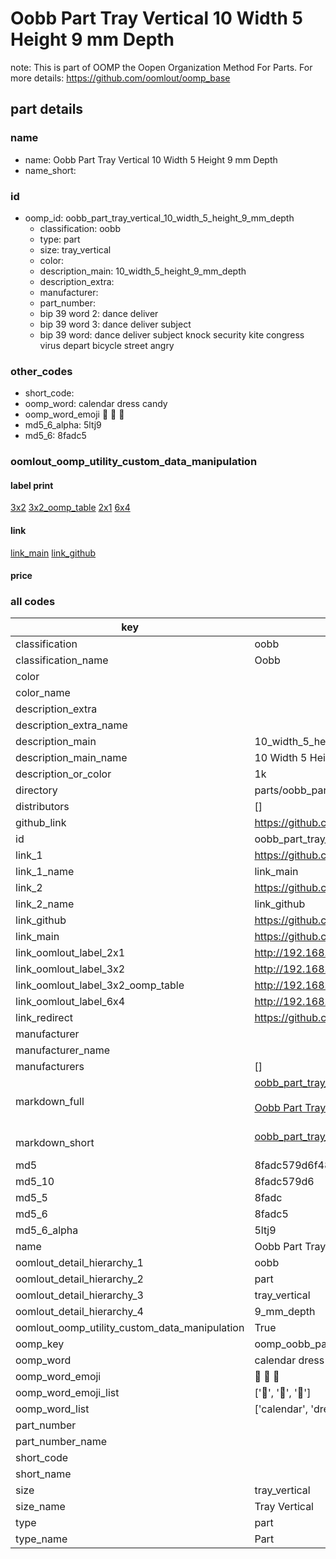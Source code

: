 # Oobb Part Tray Vertical 10 Width 5 Height 9 mm Depth  

note: This is part of OOMP the Oopen Organization Method For Parts. For more details: https://github.com/oomlout/oomp_base

##  part details
  







### name
* name: Oobb Part Tray Vertical 10 Width 5 Height 9 mm Depth
* name_short: 
### id
* oomp_id: oobb_part_tray_vertical_10_width_5_height_9_mm_depth
  * classification: oobb
  * type: part
  * size: tray_vertical
  * color: 
  * description_main: 10_width_5_height_9_mm_depth
  * description_extra: 
  * manufacturer: 
  * part_number: 
  * bip 39 word 2: dance deliver
  * bip 39 word 3: dance deliver subject
  * bip 39 word: dance deliver subject knock security kite congress virus depart bicycle street angry

### other_codes
* short_code: 
* oomp_word: calendar dress candy
* oomp_word_emoji :calendar: :dress: :candy:
* md5_6_alpha: 5ltj9
* md5_6: 8fadc5






### oomlout_oomp_utility_custom_data_manipulation
#### label print
[3x2](http://192.168.1.245:1112/?label=oomp%205ltj9)
[3x2_oomp_table](http://192.168.1.108:1112/?label=oomp%205ltj9)
[2x1](http://192.168.1.242:1112/?label=oomp%205ltj9)
[6x4](http://192.168.1.55:1112/?label=oomp%205ltj9)    

#### link

[link_main](https://github.com/oomlout/oomlout_oomp_version_1_messy/tree/main/parts/oobb_part_tray_vertical_10_width_5_height_9_mm_depth) [link_github](https://github.com/oomlout/oomlout_oomp_version_1_messy/tree/main/parts/oobb_part_tray_vertical_10_width_5_height_9_mm_depth)                             

#### price







### all codes 
| key | value |  
| --- | --- |  
| classification | oobb |  
| classification_name | Oobb |  
| color |  |  
| color_name |  |  
| description_extra |  |  
| description_extra_name |  |  
| description_main | 10_width_5_height_9_mm_depth |  
| description_main_name | 10 Width 5 Height 9 mm Depth |  
| description_or_color | 1k |  
| directory | parts/oobb_part_tray_vertical_10_width_5_height_9_mm_depth |  
| distributors | [] |  
| github_link | https://github.com/oomlout/oomlout_oomp_part_src/tree/main/parts/oobb_part_tray_vertical_10_width_5_height_9_mm_depth |  
| id | oobb_part_tray_vertical_10_width_5_height_9_mm_depth |  
| link_1 | https://github.com/oomlout/oomlout_oomp_version_1_messy/tree/main/parts/oobb_part_tray_vertical_10_width_5_height_9_mm_depth |  
| link_1_name | link_main |  
| link_2 | https://github.com/oomlout/oomlout_oomp_version_1_messy/tree/main/parts/oobb_part_tray_vertical_10_width_5_height_9_mm_depth |  
| link_2_name | link_github |  
| link_github | https://github.com/oomlout/oomlout_oomp_version_1_messy/tree/main/parts/oobb_part_tray_vertical_10_width_5_height_9_mm_depth |  
| link_main | https://github.com/oomlout/oomlout_oomp_version_1_messy/tree/main/parts/oobb_part_tray_vertical_10_width_5_height_9_mm_depth |  
| link_oomlout_label_2x1 | http://192.168.1.242:1112/?label=oomp%205ltj9 |  
| link_oomlout_label_3x2 | http://192.168.1.245:1112/?label=oomp%205ltj9 |  
| link_oomlout_label_3x2_oomp_table | http://192.168.1.108:1112/?label=oomp%205ltj9 |  
| link_oomlout_label_6x4 | http://192.168.1.55:1112/?label=oomp%205ltj9 |  
| link_redirect | https://github.com/oomlout/oomlout_oomp_version_1_messy/tree/main/parts/oobb_part_tray_vertical_10_width_5_height_9_mm_depth |  
| manufacturer |  |  
| manufacturer_name |  |  
| manufacturers | [] |  
| markdown_full | [oobb_part_tray_vertical_10_width_5_height_9_mm_depth](none)<br>[](none)<br>[Oobb Part Tray Vertical 10 Width 5 Height 9 Mm Depth](none)<br><br> |  
| markdown_short | [oobb_part_tray_vertical_10_width_5_height_9_mm_depth](none)<br><br> |  
| md5 | 8fadc579d6f485e1ece167bdafce81ba |  
| md5_10 | 8fadc579d6 |  
| md5_5 | 8fadc |  
| md5_6 | 8fadc5 |  
| md5_6_alpha | 5ltj9 |  
| name | Oobb Part Tray Vertical 10 Width 5 Height 9 mm Depth |  
| oomlout_detail_hierarchy_1 | oobb |  
| oomlout_detail_hierarchy_2 | part |  
| oomlout_detail_hierarchy_3 | tray_vertical |  
| oomlout_detail_hierarchy_4 | 9_mm_depth |  
| oomlout_oomp_utility_custom_data_manipulation | True |  
| oomp_key | oomp_oobb_part_tray_vertical_10_width_5_height_9_mm_depth |  
| oomp_word | calendar dress candy |  
| oomp_word_emoji | :calendar: :dress: :candy: |  
| oomp_word_emoji_list | [':calendar:', ':dress:', ':candy:'] |  
| oomp_word_list | ['calendar', 'dress', 'candy'] |  
| part_number |  |  
| part_number_name |  |  
| short_code |  |  
| short_name |  |  
| size | tray_vertical |  
| size_name | Tray Vertical |  
| type | part |  
| type_name | Part |  
